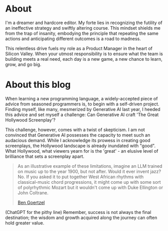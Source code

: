 # About
I'm a dreamer and hardcore editor. My forte lies in recognizing the futility of an ineffective strategy and swiftly altering course. This mindset shields me from the trap of insanity, embodying the principle that repeating the same actions and anticipating different outcomes is a road to madness.

This relentless drive fuels my role as a Product Manager in the heart of Silicon Valley. When your utmost responsibility is to ensure what the team is building meets a real need, each day is a new game, a new chance to learn, grow, and go big. 

# About this blog
When learning a new programming language, a widely-accepted piece of advice from seasoned programmers is, to begin with a self-driven project. Finding myself, like many, mesmerized by Generative AI last year, I heeded this advice and set myself a challenge: Can Generative AI craft 'The Great Hollywood Screenplay'? 

This challenge, however, comes with a twist of skepticism. I am not convinced that Generative AI possesses the capacity to meet such an audacious demand. While I acknowledge its prowess in creating good screenplays, the Hollywood landscape is already inundated with "good". What Hollywood, what viewers yearn for is the 'great' - an elusive level of brilliance that sets a screenplay apart.

> As an illustrative example of these limitations, imagine an LLM trained on music up to the year 1900, but not after. Would it ever invent jazz? No. If you asked it to put together West African rhythms with classical-music chord progressions, it might come up with some sort of polyrhythmic Mozart but it wouldn't come up with Duke Ellington or John Coltrane.
>
> [Ben Goertzel](https://magazine.mindplex.ai/dont-shut-down-ai-development-open-it-up-for-real/)

(ChatGPT for the pithy line) Remember, success is not always the final destination; the wisdom and growth acquired along the journey can often hold greater value.
